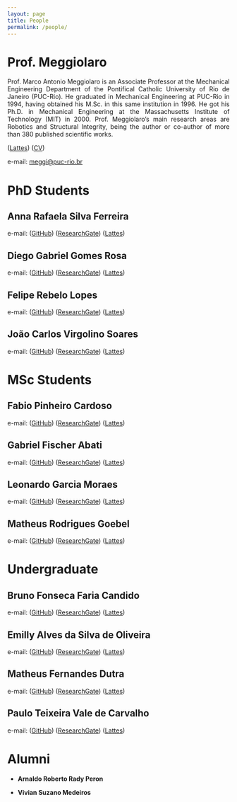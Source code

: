 ```yaml
---
layout: page
title: People
permalink: /people/
---
```


# Prof. Meggiolaro

<div style="text-align: justify"> Prof. Marco Antonio Meggiolaro is an Associate Professor at the Mechanical Engineering Department of the Pontifical Catholic University of Rio de Janeiro (PUC-Rio). He graduated in Mechanical Engineering at PUC-Rio in 1994, having obtained his M.Sc. in this same institution in 1996. He got his Ph.D. in Mechanical Engineering at the Massachusetts Institute of Technology (MIT) in 2000. Prof. Meggiolaro’s main research areas are Robotics and Structural Integrity, being the author or co-author of more than 380 published scientific works. </div>

([Lattes](http://lattes.cnpq.br/1259500926303809)) ([CV](http://meggi.usuarios.rdc.puc-rio.br/meggi.html)) 

e-mail: [meggi@puc-rio.br](mailto:meggi@puc-rio.br)

# PhD Students

## **Anna Rafaela Silva Ferreira**

e-mail: [](mailto:)
([GitHub]()) ([ResearchGate]()) ([Lattes]())

## **Diego Gabriel Gomes Rosa**

e-mail: [](mailto:)
([GitHub]()) ([ResearchGate]()) ([Lattes]())

## **Felipe Rebelo Lopes**

e-mail: [](mailto:)
([GitHub]()) ([ResearchGate]()) ([Lattes]())

## **João Carlos Virgolino Soares**

e-mail: [](mailto:)
([GitHub]()) ([ResearchGate]()) ([Lattes]())

# MSc Students

## **Fabio Pinheiro Cardoso**

e-mail: [](mailto:)
([GitHub]()) ([ResearchGate]()) ([Lattes]())

## **Gabriel Fischer Abati**

e-mail: [](mailto:)
([GitHub]()) ([ResearchGate]()) ([Lattes]())

## **Leonardo Garcia Moraes**

e-mail: [](mailto:)
([GitHub]()) ([ResearchGate]()) ([Lattes]())

## **Matheus Rodrigues Goebel**

e-mail: [](mailto:)
([GitHub]()) ([ResearchGate]()) ([Lattes]())

# Undergraduate

## **Bruno Fonseca Faria Candido**

e-mail: [](mailto:)
([GitHub]()) ([ResearchGate]()) ([Lattes]())

## **Emilly Alves da Silva de Oliveira**

e-mail: [](mailto:)
([GitHub]()) ([ResearchGate]()) ([Lattes]())

## **Matheus Fernandes Dutra**

e-mail: [](mailto:)
([GitHub]()) ([ResearchGate]()) ([Lattes]())

## **Paulo Teixeira Vale de Carvalho**

e-mail: [](mailto:)
([GitHub]()) ([ResearchGate]()) ([Lattes]())

# Alumni

- **Arnaldo Roberto Rady Peron**

- **Vivian Suzano Medeiros**


